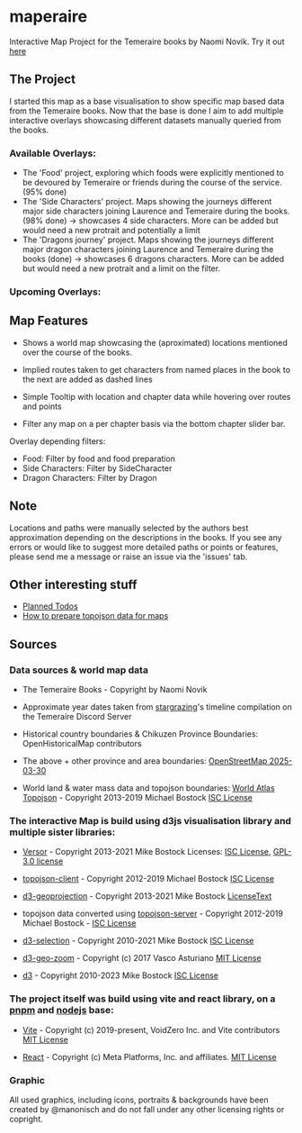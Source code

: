 # maperaire
Interactive Map Project for the Temeraire books by Naomi Novik.
Try it out [here](https://manonisch.github.io/maperaire/)

## The Project
I started this map as a base visualisation to show specific map based data from the Temeraire books. Now that the base is done I aim to add multiple interactive overlays showcasing different datasets manually queried from the books. 

### Available Overlays: 
- The 'Food' project, exploring which foods were explicitly mentioned to be devoured by Temeraire or friends during the course of the service. (95% done)
- The 'Side Characters' project. Maps showing the journeys different major side characters joining Laurence and Temeraire during the books. (98% done) -> showcases 4 side characters. More can be added but would need a new protrait and potentially a limit
-  The 'Dragons journey' project. Maps showing the journeys different major dragon characters joining Laurence and Temeraire during the books (done) -> showcases 6 dragons characters. More can be added but would need a new protrait and a limit on the filter.


### Upcoming Overlays:

## Map Features
- Shows a world map showcasing the (aproximated) locations mentioned over the course of the books.
- Implied routes taken to get characters from named places in the book to the next are added as dashed lines
- Simple Tooltip with location and chapter data while hovering over routes and points

- Filter any map on a per chapter basis via the bottom chapter slider bar.

Overlay depending filters:
- Food: Filter by food and food preparation
- Side Characters: Filter by SideCharacter
- Dragon Characters: Filter by Dragon

## Note

Locations and paths were manually selected by the authors best approximation depending on the descriptions in the books. If you see any errors or would like to suggest more detailed paths or points or features, please send me a message or raise an issue via the 'issues' tab.

## Other interesting stuff

* [Planned Todos](OPENISSUES.md)
* [How to prepare topojson data for maps](TECHNOTES.md)

## Sources

### Data sources & world map data

- The Temeraire Books - Copyright by Naomi Novik
- Approximate year dates taken from [stargrazing](https://archiveofourown.org/users/stargrazing/pseuds/stargrazing)'s timeline compilation on the Temeraire Discord Server

- Historical country boundaries & Chikuzen Province Boundaries: OpenHistoricalMap contributors
- The above + other province and area boundaries:
        [OpenStreetMap 2025-03-30](https://www.openstreetmap.org/copyright)
        
- World land & water mass data and topojson boundaries:
        [World Atlas Topojson](https://github.com/topojson/world-atlas) - Copyright 2013-2019 Michael Bostock
        [ISC License](https://github.com/topojson/world-atlas?tab=ISC-1-ov-file)

### The interactive Map is build using d3js visualisation library and multiple sister libraries:

  - [Versor](https://github.com/d3/versor) - Copyright 2013-2021 Mike Bostock 
        Licenses: [ISC License](https://github.com/d3/versor?tab=ISC-1-ov-file), [GPL-3.0 license](https://github.com/d3/versor?tab=GPL-3.0-2-ov-file)
      
  - [topojson-client](https://github.com/topojson/topojson-client) - Copyright 2012-2019 Michael Bostock
        [ISC License](https://github.com/topojson/topojson-client?tab=ISC-1-ov-file)
      
  - [d3-geoprojection](https://github.com/d3/d3-geoprojection) - Copyright 2013-2021 Mike Bostock
        [LicenseText](https://github.com/d3/d3-geo-projection?tab=License-1-ov-file#)
      
  -  topojson data converted using [topojson-server](https://github.com/topojson/topojson-server) - Copyright 2012-2019 Michael Bostock - 
        [ISC License](https://github.com/topojson/topojson-server?tab=ISC-1-ov-file)
      
  - [d3-selection](https://github.com/d3/d3-selection) - Copyright 2010-2021 Mike Bostock
        [ISC License](https://github.com/d3/d3-selection?tab=ISC-1-ov-file#)
      
  - [d3-geo-zoom](https://github.com/vasturiano/d3-geo-zoom) - Copyright (c) 2017 Vasco Asturiano
        [MIT License](https://github.com/vasturiano/d3-geo-zoom?tab=MIT-1-ov-file#)
      
  - [d3](https://github.com/d3/d3) - Copyright 2010-2023 Mike Bostock
        [ISC License](https://github.com/d3/d3?tab=ISC-1-ov-file#)
      

### The project itself was build using vite and react library, on a [pnpm](https://github.com/pnpm/pnpm) and [nodejs](https://github.com/nodejs/node) base:
  -  [Vite](https://github.com/vitejs/vite) - Copyright (c) 2019-present, VoidZero Inc. and Vite contributors
        [MIT License](https://github.com/vitejs/vite?tab=MIT-1-ov-file#)
      
  - [React](https://github.com/facebook/react) - Copyright (c) Meta Platforms, Inc. and affiliates.
        [MIT License](https://github.com/facebook/react?tab=MIT-1-ov-file#)
      
### Graphic

All used graphics, including icons, portraits & backgrounds have been created by @manonisch and do not fall under any other licensing rights or copright.
